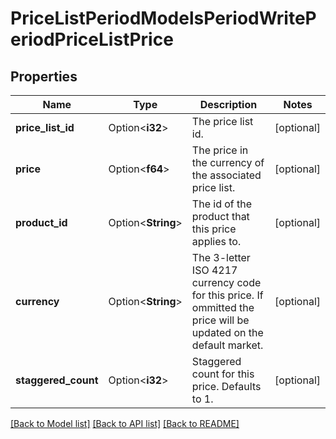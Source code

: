 # PriceListPeriodModelsPeriodWritePeriodPriceListPrice

## Properties

Name | Type | Description | Notes
------------ | ------------- | ------------- | -------------
**price_list_id** | Option<**i32**> | The price list id. | [optional]
**price** | Option<**f64**> | The price in the currency of the associated price list. | [optional]
**product_id** | Option<**String**> | The id of the product that this price applies to. | [optional]
**currency** | Option<**String**> | The 3-letter ISO 4217 currency code for this price. If ommitted the price will be updated on the default market. | [optional]
**staggered_count** | Option<**i32**> | Staggered count for this price. Defaults to 1. | [optional]

[[Back to Model list]](../README.md#documentation-for-models) [[Back to API list]](../README.md#documentation-for-api-endpoints) [[Back to README]](../README.md)


